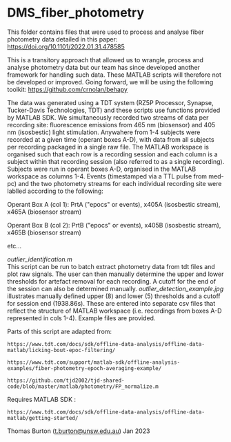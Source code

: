 # DMS_fiber_photometry

This folder contains files that were used to process and analyse fiber photometry data detailed in this paper: https://doi.org/10.1101/2022.01.31.478585

This is a transitory approach that allowed us to wrangle, process and analyse photometry data but our team has since developed another framework for handling such data. These MATLAB scripts will therefore not be developed or improved. Going forward, we will be using the following toolkit: https://github.com/crnolan/behapy

The data was generated using a TDT system (RZ5P Processor, Synapse, Tucker-Davis Technologies, TDT) and these scripts use functions provided by MATLAB SDK. We simultaneously recorded two streams of data per recording site: fluorescence emissions from 465 nm (biosensor) and 405 nm (isosbestic) light stimulation. Anywahere from 1-4 subjects were recorded at a given time (operant boxes A-D), with data from all subjects per recording packaged in a single raw file. The MATLAB workspace is organised such that each row is a recording session and each column is a subject within that recording session (also referred to as a single recording). Subjects were run in operant boxes A-D, organised in the MATLAB workspace as columns 1-4. Events (timestamped via a TTL pulse from med-pc) and the two photometry streams for each individual recording site were lablled according to the following:

Operant Box A (col 1): PrtA ("epocs" or events), x405A (isosbestic stream), x465A (biosensor stream)

Operant Box B (col 2): PrtB ("epocs" or events), x405B (isosbestic stream), x465B (biosensor stream)

etc...


*outlier_identification.m*
<br />
This script can be run to batch extract photometry data from tdt files and plot raw signals. The user can then manually determine the upper and lower thresholds for artefact removal for each recording. A cutoff for the end of the session can also be determined manually. *outlier_detection_example.jpg* illustrates manually defined upper (8) and lower (5) thresholds and a cutoff for session end (1938.86s). These are entered into separate csv files that reflect the structure of MATLAB workspace (i.e. recordings from boxes A-D represented in cols 1-4). Example files are provided.





Parts of this script are adapted from: 

    https://www.tdt.com/docs/sdk/offline-data-analysis/offline-data-matlab/licking-bout-epoc-filtering/
    
    https://www.tdt.com/support/matlab-sdk/offline-analysis-examples/fiber-photometry-epoch-averaging-example/
    
    https://github.com/tjd2002/tjd-shared-code/blob/master/matlab/photometry/FP_normalize.m
    
Requires MATLAB SDK :

    https://www.tdt.com/docs/sdk/offline-data-analysis/offline-data-matlab/getting-started/


Thomas Burton (t.burton@unsw.edu.au) Jan 2023
